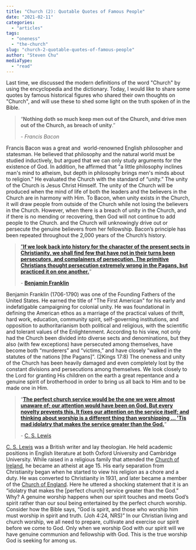 ```yaml
---
title: "Church (2): Quotable Quotes of Famous People"
date: "2021-02-11"
categories: 
  - "articles"
tags: 
  - "oneness"
  - "the-church"
slug: "church-2-quotable-quotes-of-famous-people"
author: "Steven Chu"
mediaType: 
  - "read"
---
```


Last time, we discussed the modern definitions of the word "Church" by using the encyclopedia and the dictionary. Today, I would like to share some quotes by famous historical figures who shared their own thoughts on "Church", and will use these to shed some light on the truth spoken of in the Bible.

> “**Nothing doth so much keep men out of the Church, and drive men out of the Church, as breach of unity**.”
> 
> \- _Francis Bacon_

Francis Bacon was a great and  world-renowned English philosopher and statesman. He believed that philosophy and the natural world must be studied inductively, but argued that we can only study arguments for the existence of God. In addition, he affirmed that "a little philosophy inclines man's mind to atheism, but depth in philosophy brings men's minds about to religion." He evaluated the Church with the standard of “unity.” The unity of the Church is Jesus Christ Himself. The unity of the Church will be produced when the mind of life of both the leaders and the believers in the Church are in harmony with Him. To Bacon, when unity exists in the Church, it will draw people from outside of the Church while not losing the believers in the Church. However, when there is a breach of unity in the Church, and if there is no mending or recovering, then God will not continue to add people to the Church. and the Church will unknowingly drive out or persecute the genuine believers from her fellowship. Bacon’s principle has been repeated throughout the 2,000 years of the Church’s history.

> [”**If we look back into history for the character of the present sects in Christianity, we shall find few that have not in their turns been persecutors, and complainers of persecution. The primitive Christians thought persecution extremely wrong in the Pagans, but practiced it on one another.**](https://www.azquotes.com/quote/892747?ref=separation-of-church-and-state)”[](https://www.azquotes.com/author/5123-Benjamin_Franklin)
> 
> \- [**Benjamin Franklin**](https://www.azquotes.com/author/5123-Benjamin_Franklin)

Benjamin Franklin (1706-1790) was one of the Founding Fathers of the United States. He earned the title of "The First American" for his early and indefatigable campaigning for colonial unity. He was foundational in defining the American ethos as a marriage of the practical values of thrift, hard work, education, community spirit, self-governing institutions, and opposition to authoritarianism both political and religious, with the scientific and tolerant values of the Enlightenment. According to his view, not only had the Church been divided into diverse sects and denominations, but they also (with few exceptions) have persecuted among themselves, have become both “murderers” and “victims,” and have closely “walked in the statutes of the nations \[the Pagans\]”. (2Kings 17:8) The oneness and unity of the Church has been heavily damaged and even completely lost by the constant divisions and persecutions among themselves. We look closely to the Lord for granting His children on the earth a great repentance and a genuine spirit of brotherhood in order to bring us all back to Him and to be made one in Him.

> “[**The perfect church service would be the one we were almost unaware of; our attention would have been on God. But every novelty prevents this. It fixes our attention on the service itself; and thinking about worship is a different thing than worshipping ... 'Tis mad idolatry that makes the service greater than the God.**](https://www.azquotes.com/quote/1260557?ref=church-service)”
> 
> \- [C. S. Lewis](https://www.azquotes.com/author/8805-C_S_Lewis)

[C. S. Lewis](https://www.azquotes.com/author/8805-C_S_Lewis) was a British writer and lay theologian. He held academic positions in English literature at both Oxford University and Cambridge University. While raised in a religious family that attended the [Church of Ireland](https://en.wikipedia.org/wiki/Church_of_Ireland), he became an atheist at age 15. His early separation from Christianity began when he started to view his religion as a chore and a duty. He was converted to Christianity in 1931, and later became a member of the [Church of England](https://en.wikipedia.org/wiki/Church_of_England). Here he uttered a shocking statement that it is an “idolatry that makes the \[perfect church\] service greater than the God.” Why? A genuine worship happens when our spirit touches and meets God’s spirit rather than our soul being entertained by the perfect church worship. Consider how the Bible says, “God is spirit, and those who worship him must worship in spirit and truth. (Joh 4:24, NRS)” In our Christian living and church worship, we all need to prepare, cultivate and exercise our spirit before we come to God. Only when we worship God with our spirit will we have genuine communion and fellowship with God. This is the true worship God is seeking for among us.
